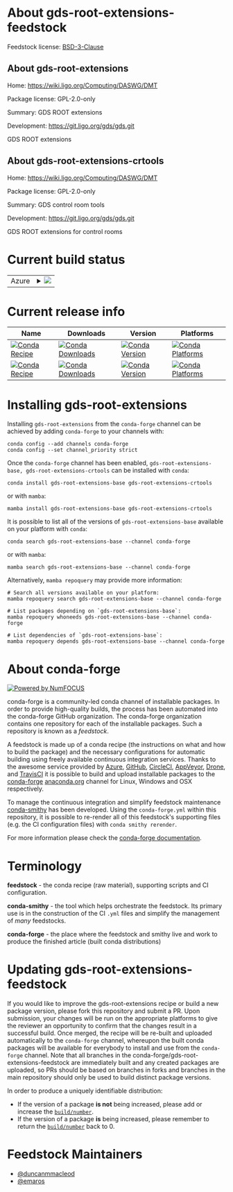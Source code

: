 About gds-root-extensions-feedstock
===================================

Feedstock license: [BSD-3-Clause](https://github.com/conda-forge/gds-root-extensions-feedstock/blob/main/LICENSE.txt)


About gds-root-extensions
-------------------------

Home: https://wiki.ligo.org/Computing/DASWG/DMT

Package license: GPL-2.0-only

Summary: GDS ROOT extensions

Development: https://git.ligo.org/gds/gds.git

GDS ROOT extensions


About gds-root-extensions-crtools
---------------------------------

Home: https://wiki.ligo.org/Computing/DASWG/DMT

Package license: GPL-2.0-only

Summary: GDS control room tools

Development: https://git.ligo.org/gds/gds.git

GDS ROOT extensions for control rooms


Current build status
====================


<table>
    
  <tr>
    <td>Azure</td>
    <td>
      <details>
        <summary>
          <a href="https://dev.azure.com/conda-forge/feedstock-builds/_build/latest?definitionId=12949&branchName=main">
            <img src="https://dev.azure.com/conda-forge/feedstock-builds/_apis/build/status/gds-root-extensions-feedstock?branchName=main">
          </a>
        </summary>
        <table>
          <thead><tr><th>Variant</th><th>Status</th></tr></thead>
          <tbody><tr>
              <td>linux_64_root_base6.30.4</td>
              <td>
                <a href="https://dev.azure.com/conda-forge/feedstock-builds/_build/latest?definitionId=12949&branchName=main">
                  <img src="https://dev.azure.com/conda-forge/feedstock-builds/_apis/build/status/gds-root-extensions-feedstock?branchName=main&jobName=linux&configuration=linux%20linux_64_root_base6.30.4" alt="variant">
                </a>
              </td>
            </tr><tr>
              <td>linux_64_root_base6.32.0</td>
              <td>
                <a href="https://dev.azure.com/conda-forge/feedstock-builds/_build/latest?definitionId=12949&branchName=main">
                  <img src="https://dev.azure.com/conda-forge/feedstock-builds/_apis/build/status/gds-root-extensions-feedstock?branchName=main&jobName=linux&configuration=linux%20linux_64_root_base6.32.0" alt="variant">
                </a>
              </td>
            </tr><tr>
              <td>linux_aarch64_root_base6.30.4</td>
              <td>
                <a href="https://dev.azure.com/conda-forge/feedstock-builds/_build/latest?definitionId=12949&branchName=main">
                  <img src="https://dev.azure.com/conda-forge/feedstock-builds/_apis/build/status/gds-root-extensions-feedstock?branchName=main&jobName=linux&configuration=linux%20linux_aarch64_root_base6.30.4" alt="variant">
                </a>
              </td>
            </tr><tr>
              <td>linux_aarch64_root_base6.32.0</td>
              <td>
                <a href="https://dev.azure.com/conda-forge/feedstock-builds/_build/latest?definitionId=12949&branchName=main">
                  <img src="https://dev.azure.com/conda-forge/feedstock-builds/_apis/build/status/gds-root-extensions-feedstock?branchName=main&jobName=linux&configuration=linux%20linux_aarch64_root_base6.32.0" alt="variant">
                </a>
              </td>
            </tr><tr>
              <td>linux_ppc64le_root_base6.30.4</td>
              <td>
                <a href="https://dev.azure.com/conda-forge/feedstock-builds/_build/latest?definitionId=12949&branchName=main">
                  <img src="https://dev.azure.com/conda-forge/feedstock-builds/_apis/build/status/gds-root-extensions-feedstock?branchName=main&jobName=linux&configuration=linux%20linux_ppc64le_root_base6.30.4" alt="variant">
                </a>
              </td>
            </tr><tr>
              <td>linux_ppc64le_root_base6.32.0</td>
              <td>
                <a href="https://dev.azure.com/conda-forge/feedstock-builds/_build/latest?definitionId=12949&branchName=main">
                  <img src="https://dev.azure.com/conda-forge/feedstock-builds/_apis/build/status/gds-root-extensions-feedstock?branchName=main&jobName=linux&configuration=linux%20linux_ppc64le_root_base6.32.0" alt="variant">
                </a>
              </td>
            </tr><tr>
              <td>osx_64_root_base6.30.4</td>
              <td>
                <a href="https://dev.azure.com/conda-forge/feedstock-builds/_build/latest?definitionId=12949&branchName=main">
                  <img src="https://dev.azure.com/conda-forge/feedstock-builds/_apis/build/status/gds-root-extensions-feedstock?branchName=main&jobName=osx&configuration=osx%20osx_64_root_base6.30.4" alt="variant">
                </a>
              </td>
            </tr><tr>
              <td>osx_64_root_base6.32.0</td>
              <td>
                <a href="https://dev.azure.com/conda-forge/feedstock-builds/_build/latest?definitionId=12949&branchName=main">
                  <img src="https://dev.azure.com/conda-forge/feedstock-builds/_apis/build/status/gds-root-extensions-feedstock?branchName=main&jobName=osx&configuration=osx%20osx_64_root_base6.32.0" alt="variant">
                </a>
              </td>
            </tr>
          </tbody>
        </table>
      </details>
    </td>
  </tr>
</table>

Current release info
====================

| Name | Downloads | Version | Platforms |
| --- | --- | --- | --- |
| [![Conda Recipe](https://img.shields.io/badge/recipe-gds--root--extensions--base-green.svg)](https://anaconda.org/conda-forge/gds-root-extensions-base) | [![Conda Downloads](https://img.shields.io/conda/dn/conda-forge/gds-root-extensions-base.svg)](https://anaconda.org/conda-forge/gds-root-extensions-base) | [![Conda Version](https://img.shields.io/conda/vn/conda-forge/gds-root-extensions-base.svg)](https://anaconda.org/conda-forge/gds-root-extensions-base) | [![Conda Platforms](https://img.shields.io/conda/pn/conda-forge/gds-root-extensions-base.svg)](https://anaconda.org/conda-forge/gds-root-extensions-base) |
| [![Conda Recipe](https://img.shields.io/badge/recipe-gds--root--extensions--crtools-green.svg)](https://anaconda.org/conda-forge/gds-root-extensions-crtools) | [![Conda Downloads](https://img.shields.io/conda/dn/conda-forge/gds-root-extensions-crtools.svg)](https://anaconda.org/conda-forge/gds-root-extensions-crtools) | [![Conda Version](https://img.shields.io/conda/vn/conda-forge/gds-root-extensions-crtools.svg)](https://anaconda.org/conda-forge/gds-root-extensions-crtools) | [![Conda Platforms](https://img.shields.io/conda/pn/conda-forge/gds-root-extensions-crtools.svg)](https://anaconda.org/conda-forge/gds-root-extensions-crtools) |

Installing gds-root-extensions
==============================

Installing `gds-root-extensions` from the `conda-forge` channel can be achieved by adding `conda-forge` to your channels with:

```
conda config --add channels conda-forge
conda config --set channel_priority strict
```

Once the `conda-forge` channel has been enabled, `gds-root-extensions-base, gds-root-extensions-crtools` can be installed with `conda`:

```
conda install gds-root-extensions-base gds-root-extensions-crtools
```

or with `mamba`:

```
mamba install gds-root-extensions-base gds-root-extensions-crtools
```

It is possible to list all of the versions of `gds-root-extensions-base` available on your platform with `conda`:

```
conda search gds-root-extensions-base --channel conda-forge
```

or with `mamba`:

```
mamba search gds-root-extensions-base --channel conda-forge
```

Alternatively, `mamba repoquery` may provide more information:

```
# Search all versions available on your platform:
mamba repoquery search gds-root-extensions-base --channel conda-forge

# List packages depending on `gds-root-extensions-base`:
mamba repoquery whoneeds gds-root-extensions-base --channel conda-forge

# List dependencies of `gds-root-extensions-base`:
mamba repoquery depends gds-root-extensions-base --channel conda-forge
```


About conda-forge
=================

[![Powered by
NumFOCUS](https://img.shields.io/badge/powered%20by-NumFOCUS-orange.svg?style=flat&colorA=E1523D&colorB=007D8A)](https://numfocus.org)

conda-forge is a community-led conda channel of installable packages.
In order to provide high-quality builds, the process has been automated into the
conda-forge GitHub organization. The conda-forge organization contains one repository
for each of the installable packages. Such a repository is known as a *feedstock*.

A feedstock is made up of a conda recipe (the instructions on what and how to build
the package) and the necessary configurations for automatic building using freely
available continuous integration services. Thanks to the awesome service provided by
[Azure](https://azure.microsoft.com/en-us/services/devops/), [GitHub](https://github.com/),
[CircleCI](https://circleci.com/), [AppVeyor](https://www.appveyor.com/),
[Drone](https://cloud.drone.io/welcome), and [TravisCI](https://travis-ci.com/)
it is possible to build and upload installable packages to the
[conda-forge](https://anaconda.org/conda-forge) [anaconda.org](https://anaconda.org/)
channel for Linux, Windows and OSX respectively.

To manage the continuous integration and simplify feedstock maintenance
[conda-smithy](https://github.com/conda-forge/conda-smithy) has been developed.
Using the ``conda-forge.yml`` within this repository, it is possible to re-render all of
this feedstock's supporting files (e.g. the CI configuration files) with ``conda smithy rerender``.

For more information please check the [conda-forge documentation](https://conda-forge.org/docs/).

Terminology
===========

**feedstock** - the conda recipe (raw material), supporting scripts and CI configuration.

**conda-smithy** - the tool which helps orchestrate the feedstock.
                   Its primary use is in the construction of the CI ``.yml`` files
                   and simplify the management of *many* feedstocks.

**conda-forge** - the place where the feedstock and smithy live and work to
                  produce the finished article (built conda distributions)


Updating gds-root-extensions-feedstock
======================================

If you would like to improve the gds-root-extensions recipe or build a new
package version, please fork this repository and submit a PR. Upon submission,
your changes will be run on the appropriate platforms to give the reviewer an
opportunity to confirm that the changes result in a successful build. Once
merged, the recipe will be re-built and uploaded automatically to the
`conda-forge` channel, whereupon the built conda packages will be available for
everybody to install and use from the `conda-forge` channel.
Note that all branches in the conda-forge/gds-root-extensions-feedstock are
immediately built and any created packages are uploaded, so PRs should be based
on branches in forks and branches in the main repository should only be used to
build distinct package versions.

In order to produce a uniquely identifiable distribution:
 * If the version of a package **is not** being increased, please add or increase
   the [``build/number``](https://docs.conda.io/projects/conda-build/en/latest/resources/define-metadata.html#build-number-and-string).
 * If the version of a package **is** being increased, please remember to return
   the [``build/number``](https://docs.conda.io/projects/conda-build/en/latest/resources/define-metadata.html#build-number-and-string)
   back to 0.

Feedstock Maintainers
=====================

* [@duncanmmacleod](https://github.com/duncanmmacleod/)
* [@emaros](https://github.com/emaros/)

